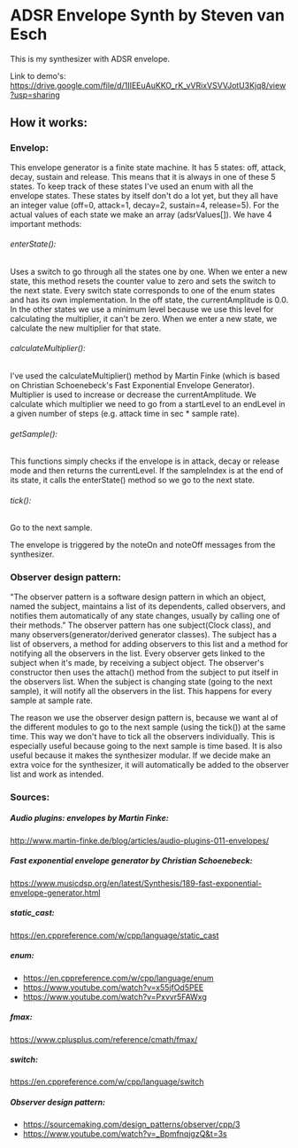 # ADSR Envelope Synth by Steven van Esch


This is my synthesizer with ADSR envelope.

Link to demo's: https://drive.google.com/file/d/1IIEEuAuKKO_rK_vVRixVSVVJotU3Kjq8/view?usp=sharing

## How it works:

### Envelop:
This envelope generator is a finite state machine. It has 5 states: off, attack, decay, sustain and release.
This means that it is always in one of these 5 states. To keep track of these states I've used an enum with all the 
envelope states. These states by itself don't do a lot yet, but they all have an integer value (off=0, attack=1, 
decay=2, sustain=4, release=5). For the actual values of each state we make an array (adsrValues[]). We have 4 important 
methods:

###### enterState():
Uses a switch to go through all the states one by one. When we enter a new state, this method resets the counter value
to zero and sets the switch to the next state. Every switch state corresponds to one of the enum states and has its own 
implementation. In the off state, the currentAmplitude is 0.0. In the other states we use a minimum level because we use 
this level for calculating the multiplier, it can't be zero. When we enter a new state, we calculate the new multiplier 
for that state.

###### calculateMultiplier():
I've used the calculateMultiplier() method by Martin Finke (which is based on Christian Schoenebeck's Fast Exponential 
Envelope Generator). Multiplier is used to increase or decrease the currentAmplitude. We calculate which multiplier we 
need to go from a startLevel to an endLevel in a given number of steps (e.g. attack time in sec * sample rate). 

###### getSample():
This functions simply checks if the envelope is in attack, decay or release mode and then returns the currentLevel. If
the sampleIndex is at the end of its state, it calls the enterState() method so we go to the next state.

###### tick():
Go to the next sample.

The envelope is triggered by the noteOn and noteOff messages from the synthesizer.

### Observer design pattern:

"The observer pattern is a software design pattern in which an object, named the subject, maintains a list of its 
dependents, called observers, and notifies them automatically of any state changes, usually by calling one of their 
methods." The observer pattern has one subject(Clock class), and many observers(generator/derived generator classes). 
The subject has a list of observers, a method for adding observers to this list and a method for notifying all the 
observers in the list. Every observer gets linked to the subject when it's made, by receiving a subject object. 
The observer's constructor then uses the attach() method from the subject to put itself in the observers list. 
When the subject is changing state (going to the next sample), it will notify all the observers in the list. This happens
for every sample at sample rate.

The reason we use the observer design pattern is, because we want al of the different modules to go to the next sample 
(using the tick()) at the same time. This way we don't have to tick all the observers individually. This is especially
useful because going to the next sample is time based. It is also useful because it makes the synthesizer modular. If we 
decide make an extra voice for the synthesizer, it will automatically be added to the observer list and work as intended.

### Sources:

##### Audio plugins: envelopes by Martin Finke:
http://www.martin-finke.de/blog/articles/audio-plugins-011-envelopes/

##### Fast exponential envelope generator by Christian Schoenebeck:
https://www.musicdsp.org/en/latest/Synthesis/189-fast-exponential-envelope-generator.html

##### static_cast:
https://en.cppreference.com/w/cpp/language/static_cast

##### enum:
- https://en.cppreference.com/w/cpp/language/enum
- https://www.youtube.com/watch?v=x55jfOd5PEE
- https://www.youtube.com/watch?v=Pxvvr5FAWxg

##### fmax:
https://www.cplusplus.com/reference/cmath/fmax/

##### switch:
https://en.cppreference.com/w/cpp/language/switch

##### Observer design pattern:
- https://sourcemaking.com/design_patterns/observer/cpp/3
- https://www.youtube.com/watch?v=_BpmfnqjgzQ&t=3s